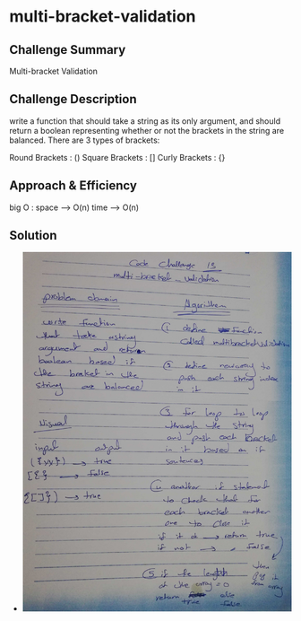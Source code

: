 # multi-bracket-validation

## Challenge Summary

Multi-bracket Validation

## Challenge Description

write a function that should take a string as its only argument, and should return a boolean representing whether or not the brackets in the string are balanced.
There are 3 types of brackets:

Round Brackets : ()
Square Brackets : []
Curly Brackets : {}

## Approach & Efficiency

big O :
space --> O(n)
time --> O(n)

## Solution

- ![whiteboard](../../assets/multiBracketValidation-ch13.jpg)
